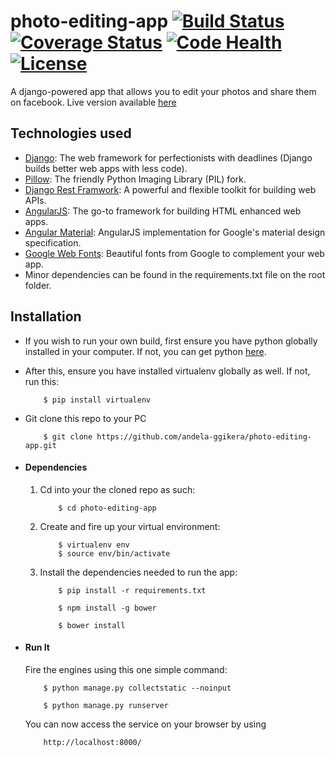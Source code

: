 # photo-editing-app [![Build Status](https://travis-ci.org/andela-ggikera/photo-editing-app.svg?branch=master)](https://travis-ci.org/andela-ggikera/photo-editing-app) [![Coverage Status](https://coveralls.io/repos/github/andela-ggikera/photo-editing-app/badge.svg?branch=feature-socialmedia)](https://coveralls.io/github/andela-ggikera/photo-editing-app?branch=feature-socialmedia) [![Code Health](https://landscape.io/github/andela-ggikera/photo-editing-app/develop/landscape.svg?style=flat)](https://landscape.io/github/andela-ggikera/photo-editing-app/develop) [![License](http://img.shields.io/:license-mit-blue.svg)](http://doge.mit-license.org)
A django-powered app that allows you to edit your photos and share them on facebook.
Live version available [here](https://picto.herokuapp.com/)


## Technologies used
* [Django](https://www.djangoproject.com/): The web framework for perfectionists with deadlines (Django builds better web apps with less code).
* [Pillow](http://pillow.readthedocs.org/en/3.1.x/): The friendly Python Imaging Library (PIL) fork.
* [Django Rest Framwork](http://www.django-rest-framework.org/): A powerful and flexible toolkit for building web APIs.
* [AngularJS](https://angularjs.org/): The go-to framework for building HTML enhanced web apps.
* [Angular Material](https://material.angularjs.org/latest/): AngularJS implementation for Google's material design specification.
* [Google Web Fonts](https://www.google.com/fonts): Beautiful fonts from Google to complement your web app.
* Minor dependencies can be found in the requirements.txt file on the root folder.


## Installation
* If you wish to run your own build, first ensure you have python globally installed in your computer. If not, you can get python [here](https://www.python.org").
* After this, ensure you have installed virtualenv globally as well. If not, run this:
    ```
        $ pip install virtualenv
    ```
* Git clone this repo to your PC
    ```
        $ git clone https://github.com/andela-ggikera/photo-editing-app.git
    ```


* #### Dependencies
    1. Cd into your the cloned repo as such:
        ```
            $ cd photo-editing-app
        ```

    2. Create and fire up your virtual environment:
        ```
            $ virtualenv env
            $ source env/bin/activate
        ```
    3. Install the dependencies needed to run the app:
        ```
            $ pip install -r requirements.txt
        ```

        ```
            $ npm install -g bower
        ```

        ```
            $ bower install
        ```


* #### Run It
    Fire the engines using this one simple command:
    ```
        $ python manage.py collectstatic --noinput
    ```

    ```
        $ python manage.py runserver
    ```

    You can now access the service on your browser by using
    ```
        http://localhost:8000/
    ```
